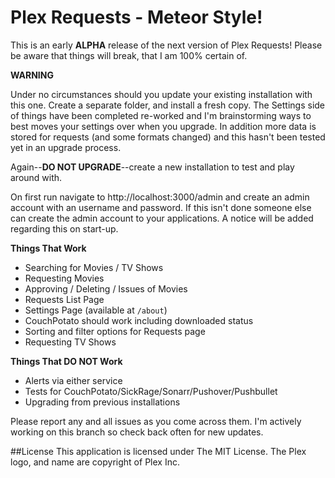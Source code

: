 # Plex Requests - Meteor Style!

This is an early **ALPHA** release of the next version of Plex Requests! Please be aware that things will break, that I am 100% certain of.

**WARNING**

Under no circumstances should you update your existing installation with this one. Create a separate folder, and install a fresh copy. The Settings side of things have been completed re-worked and I'm brainstorming ways to best moves your settings over when you upgrade. In addition more data is stored for requests (and some formats changed) and this hasn't been tested yet in an upgrade process.

Again--**DO NOT UPGRADE**--create a new installation to test and play around with.

On first run navigate to http://localhost:3000/admin and create an admin account with an username and password. If this isn't done someone else can create the admin account to your applications. A notice will be added regarding this on start-up.

**Things That Work**

  - Searching for Movies / TV Shows
  - Requesting Movies
  - Approving / Deleting / Issues of Movies
  - Requests List Page
  - Settings Page (available at `/about`)
  - CouchPotato should work including downloaded status
  - Sorting and filter options for Requests page
  - Requesting TV Shows

**Things That DO NOT Work**

  - Alerts via either service
  - Tests for CouchPotato/SickRage/Sonarr/Pushover/Pushbullet
  - Upgrading from previous installations

Please report any and all issues as you come across them. I'm actively working on this branch so check back often for new updates.

##License
This application is licensed under The MIT License. The Plex logo, and name are copyright of Plex Inc.
